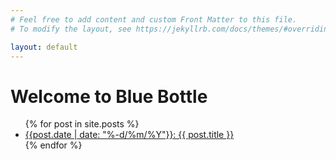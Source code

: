 ```yaml
---
# Feel free to add content and custom Front Matter to this file.
# To modify the layout, see https://jekyllrb.com/docs/themes/#overriding-theme-defaults

layout: default
---
```

# Welcome to Blue Bottle

<ul>
  {% for post in site.posts %}
    <li>
      <a href="{{ post.url }}">{{post.date | date: "%-d/%m/%Y"}}: {{ post.title }}</a>
    </li>
  {% endfor %}
</ul>

